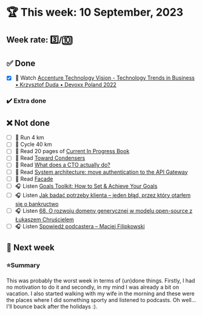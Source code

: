 # 🏆 This week: 10 September, 2023

## Week rate: 3️⃣/🔟

## ✅ Done
- [x] 🎥 Watch [Accenture Technology Vision - Technology Trends in Business • Krzysztof Duda • Devoxx Poland 2022](https://youtu.be/EyKEn-atTt4)

### ✔️ Extra done

## ❌ Not done
- [ ] 🏃 Run 4 km
- [ ] 🚴 Cycle 40 km
- [ ] 📗 Read 20 pages of [Current In Progress Book](https://github.com/BartoszDabek/bdabek.pl/blob/master/miscellaneous/books.md)
- [ ] 📗 Read [Toward Condensers](https://openjdk.org/projects/leyden/notes/03-toward-condensers)
- [ ] 📗 Read [What does a CTO actually do?](https://vadimkravcenko.com/shorts/what-cto-does/)
- [ ] 📗 Read [System architecture: move authentication to the API Gateway](https://blog.frankel.ch/authentication-api-gateway/)
- [ ] 📗 Read [Facade](https://java-design-patterns.com/patterns/facade/)
- [ ] 🎧 Listen [Goals Toolkit: How to Set & Achieve Your Goals](https://hubermanlab.com/goal-toolkit-how-to-set-and-achieve-your-goals/)
- [ ] 🎧 Listen [Jak badać potrzeby klienta – jeden błąd, przez który otarłem się o bankructwo](https://malawielkafirma.pl/jak-badac-potrzeby-klientow/)
- [ ] 🎧 Listen [68. O rozwoju domeny generycznej w modelu open-source z Łukaszem Chruścielem](https://bettersoftwaredesign.pl/episodes/68)
- [ ] 🎧 Listen [Spowiedź podcastera – Maciej Filipkowski](https://zaprojektujswojezycie.pl/spowiedz-podcastera-maciej-filipkowski/)

## 📝 Next week

### ⭐Summary
This was probably the worst week in terms of (un)done things. Firstly, I had no motivation to do it and secondly, in my mind I was already a bit on vacation. I also started walking with my wife in the morning and these were the places where I did something sporty and listened to podcasts. Oh well... I'll bounce back after the holidays :).

